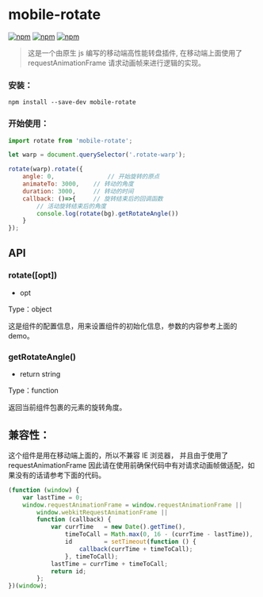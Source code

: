# mobile-rotate
[![npm](https://img.shields.io/npm/v/mobile-rotate.svg?style=flat)](https://www.npmjs.com/package/mobile-rotate)
[![npm](https://img.shields.io/npm/l/mobile-rotate.svg?style=flat)](https://www.npmjs.com/package/mobile-rotate)
[![npm](https://img.shields.io/npm/dt/mobile-rotate.svg?style=flat-square)](https://www.npmjs.com/package/mobile-rotate)
> 这是一个由原生 js 编写的移动端高性能转盘插件, 在移动端上面使用了requestAnimationFrame 请求动画帧来进行逻辑的实现。

### 安装：
```
npm install --save-dev mobile-rotate
```

### 开始使用：
```javascript
import rotate from 'mobile-rotate';

let warp = document.querySelector('.rotate-warp');

rotate(warp).rotate({
    angle: 0,				// 开始旋转的原点
    animateTo: 3000,	// 转动的角度
    duration: 3000,		// 转动的时间
    callback: ()=>{		// 旋转结束后的回调函数
        // 活动旋转结束后的角度
        console.log(rotate(bg).getRotateAngle())
    }
});

```

## API

### rotate([opt])

* opt

Type：object

这是组件的配置信息，用来设置组件的初始化信息，参数的内容参考上面的 demo。

### getRotateAngle()

* return string

Type：function

返回当前组件包裹的元素的旋转角度。


## 兼容性：
这个组件是用在移动端上面的，所以不兼容 IE 浏览器，
并且由于使用了 requestAnimationFrame 因此请在使用前确保代码中有对请求动画帧做适配，如果没有的话请参考下面的代码。

```javascript
(function (window) {
    var lastTime = 0;
    window.requestAnimationFrame = window.requestAnimationFrame ||
        window.webkitRequestAnimationFrame ||
        function (callback) {
            var currTime   = new Date().getTime(),
                timeToCall = Math.max(0, 16 - (currTime - lastTime)),
                id         = setTimeout(function () {
                    callback(currTime + timeToCall);
                }, timeToCall);
            lastTime = currTime + timeToCall;
            return id;
        };
})(window);
```
